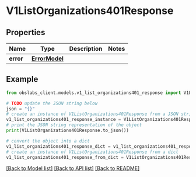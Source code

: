 # V1ListOrganizations401Response


## Properties

Name | Type | Description | Notes
------------ | ------------- | ------------- | -------------
**error** | [**ErrorModel**](ErrorModel.md) |  | 

## Example

```python
from obslabs_client.models.v1_list_organizations401_response import V1ListOrganizations401Response

# TODO update the JSON string below
json = "{}"
# create an instance of V1ListOrganizations401Response from a JSON string
v1_list_organizations401_response_instance = V1ListOrganizations401Response.from_json(json)
# print the JSON string representation of the object
print(V1ListOrganizations401Response.to_json())

# convert the object into a dict
v1_list_organizations401_response_dict = v1_list_organizations401_response_instance.to_dict()
# create an instance of V1ListOrganizations401Response from a dict
v1_list_organizations401_response_from_dict = V1ListOrganizations401Response.from_dict(v1_list_organizations401_response_dict)
```
[[Back to Model list]](../README.md#documentation-for-models) [[Back to API list]](../README.md#documentation-for-api-endpoints) [[Back to README]](../README.md)


